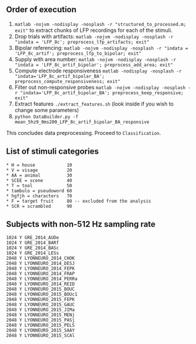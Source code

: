 ## Order of execution

1. `matlab -nojvm -nodisplay -nosplash -r "structured_to_processed.m; exit"` to extract chunks of LFP recordings for each of the stimuli.  
2. Drop trials with artifacts: `matlab -nojvm -nodisplay -nosplash -r "indata = 'LFP_8c'; preprocess_lfp_artifacts; exit"`  
3. Bipolar referencing: `matlab -nojvm -nodisplay -nosplash -r "indata = 'LFP_8c_artif'; preprocess_lfp_to_bipolar; exit"`  
4. Supply with area number: `matlab -nojvm -nodisplay -nosplash -r "indata = 'LFP_8c_artif_bipolar'; preprocess_add_area; exit"`  
5. Compute electrode responsiveness `matlab -nodisplay -nosplash -r "indata='LFP_8c_artif_bipolar_BA'; preprocess_compute_responsiveness; exit"`  
6. Filter out non-responsive probes `matlab -nojvm -nodisplay -nosplash -r "indata='LFP_8c_artif_bipolar_BA'; preprocess_keep_responsive; exit"`  
7. Extract features `./extract_features.sh` (look inside if you wish to change some parameters)  
8. `python DataBuilder.py -f mean_5hz9_0ms200_LFP_8c_artif_bipolar_BA_responsive`

This concludes data preprocessing. Proceed to `Classification`.

## List of stimuli categories

    * H = house            10
    * V = visage           20
    * AA = animal          30
    * SCEE = scene         40
    * T = tool             50
    * tambulo = pseudoword 60
    * hgfjh = characters   70
    * F = target fruit     80 -- excluded from the analysis
    * SCR = scrambled      90

## Subjects with non-512 Hz sampling rate

```
1024 Y GRE_2014_AUDe
1024 Y GRE_2014_BARf
1024 Y GRE_2014_BASc
1024 Y GRE_2014_LESs
2048 Y LYONNEURO_2014_CHOK
2048 Y LYONNEURO_2014_DESJ
2048 Y LYONNEURO_2014_FEPK
2048 Y LYONNEURO_2014_FRAP
2048 Y LYONNEURO_2014_PERRa
2048 Y LYONNEURO_2014_REID
2048 Y LYONNEURO_2015_BOUC
2048 Y LYONNEURO_2015_BOUc1
2048 Y LYONNEURO_2015_FEPK
2048 Y LYONNEURO_2015_GAUC
2048 Y LYONNEURO_2015_JIMa
2048 Y LYONNEURO_2015_MENj
2048 Y LYONNEURO_2015_PASj
2048 Y LYONNEURO_2015_PELS
2048 Y LYONNEURO_2015_SAAY
2048 Y LYONNEURO_2015_SCAl
```